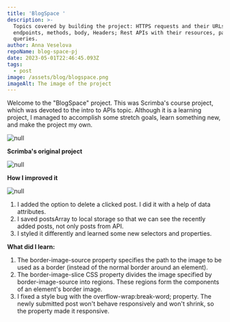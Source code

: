 ```yaml
---
title: 'BlogSpace '
description: >-
  Topics covered by building the project: HTTPS requests and their URLs,
  endpoints, methods, body, Headers; Rest APIs with their resources, parameters,
  queries. 
author: Anna Veselova
repoName: blog-space-pj
date: 2023-05-01T22:46:45.093Z
tags:
  - post
image: /assets/blog/blogspace.png
imageAlt: The image of the project
---
```

Welcome to the "BlogSpace" project. This was Scrimba's course project, which was devoted to the intro to APIs topic. Although it is a learning project, I managed to accomplish some stretch goals, learn something new, and make the project my own.

![null](/assets/blog/blog-topics.png)

**Scrimba's original project**

![null](/assets/blog/blogspace-before.png)

**How I improved it**

![null](/assets/blog/mine_blog.png)

1. I added the option to delete a clicked post. I did it with a help of data attributes. 
2. I saved postsArray to local storage so that we can see the recently added posts, not only posts from API.
3. I styled it differently and learned some new selectors and properties. 

**What did I learn:**

1. The border-image-source property specifies the path to the image to be used as a border (instead of the normal border around an element).
2. The border-image-slice CSS property divides the image specified by border-image-source into regions. These regions form the components of an element's border image.
3. I fixed a style bug with the overflow-wrap:break-word; property. The newly submitted post won't behave responsively and won't shrink, so the property made it responsive.
